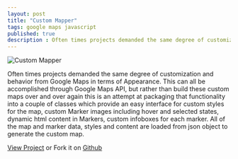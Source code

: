 ```yaml
---
layout: post
title: "Custom Mapper"
tags: google maps javascript
published: true
description : Often times projects demanded the same degree of customization and behavior from Google Maps in terms of Appearance.
---
```


![Custom Mapper]({{site.data.s3.blog}}custom-mapper-ui.png)


Often times projects demanded the same degree of customization and behavior from Google Maps in terms of Appearance. This can all be accomplished through Google Maps API, but rather than build these custom maps over and over again this is an attempt at packaging that functionality into a couple of classes which provide an easy interface for custom styles for the map, custom Marker images including hover and selected states, dynamic html content in Markers, custom infoboxes for each marker. All of the map and marker data, styles and content are loaded from json object to generate the custom map.

[View Project](http://robincwillis.github.io/CustomMapper) or
Fork it on [Github](https://github.com/robincwillis/CustomMapper)